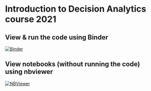 
# Introduction to Decision Analytics course 2021

## View & run the code using Binder 


[![Binder](https://mybinder.org/badge_logo.svg)](https://mybinder.org/v2/gh/nlihin/my-binder/HEAD/?urlpath=lab)
 


## View notebooks (without running the code) using nbviewer
[![NBViewer](https://raw.githubusercontent.com/jupyter/design/master/logos/Badges/nbviewer_badge.svg)](https://nbviewer.jupyter.org/github/nlihin/data-analytics/tree/main/)
